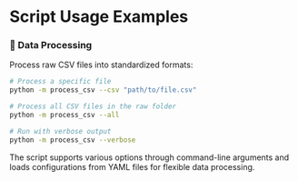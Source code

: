 # Script Usage Examples

### 🧮 Data Processing
Process raw CSV files into standardized formats:

```bash
# Process a specific file
python -m process_csv --csv "path/to/file.csv"

# Process all CSV files in the raw folder
python -m process_csv --all

# Run with verbose output
python -m process_csv --verbose
```

The script supports various options through command-line arguments and loads configurations from YAML files for flexible data processing.